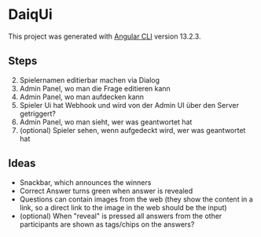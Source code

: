 # DaiqUi

This project was generated with [Angular CLI](https://github.com/angular/angular-cli) version 13.2.3.

## Steps

2. Spielernamen editierbar machen via Dialog
3. Admin Panel, wo man die Frage editieren kann
4. Admin Panel, wo man aufdecken kann
5. Spieler Ui hat Webhook und wird von der Admin UI über den Server getriggert?
6. Admin Panel, wo man sieht, wer was geantwortet hat
7. (optional) Spieler sehen, wenn aufgedeckt wird, wer was geantwortet hat

## Ideas

- Snackbar, which announces the winners
- Correct Answer turns green when answer is revealed
- Questions can contain images from the web (they show the content in a link, so a direct link to the image in the web
  should be the input)
- (optional) When "reveal" is pressed all answers from the other participants are shown as tags/chips on the answers? 
